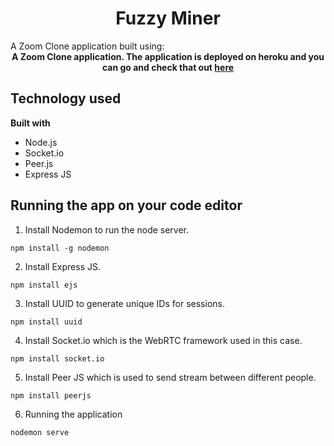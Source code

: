 <h1 align="center">Fuzzy Miner</h1>
A Zoom Clone application built using:
<div align="center">
  <strong>A Zoom Clone application. The application is deployed on heroku and you can go and check that out <a href="https://zoomcloneproject.herokuapp.com/">here</a> </strong>
</div>

## Technology used

<b>Built with</b>
- Node.js
- Socket.io
- Peer.js
- Express JS

## Running the app on your code editor
1. Install Nodemon to run the node server.
```
npm install -g nodemon
```
2. Install Express JS.
```
npm install ejs
```
3. Install UUID to generate unique IDs for sessions.
```
npm install uuid
```
4. Install Socket.io which is the WebRTC framework used in this case.
```
npm install socket.io
```
5. Install Peer JS which is used to send stream between different people.
```
npm install peerjs
```
6. Running the application
```
nodemon serve
```
